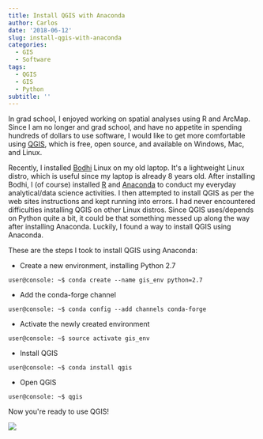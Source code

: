 ```yaml
---
title: Install QGIS with Anaconda
author: Carlos
date: '2018-06-12'
slug: install-qgis-with-anaconda
categories:
  - GIS
  - Software
tags:
  - QGIS
  - GIS
  - Python
subtitle: ''
---
```


In grad school, I enjoyed working on spatial analyses using R and ArcMap. Since I am no longer and grad school, and have no appetite in spending hundreds of dollars to use software, I would like to get more comfortable using [QGIS](www.qgis.org), which is free, open source, and available on Windows, Mac, and Linux.

Recently, I installed [Bodhi](https://www.bodhilinux.com/) Linux on my old laptop. It's a lightweight Linux distro, which is useful since my laptop is already 8 years old. After installing Bodhi, I (of course) installed [R](https://cran.r-project.org/) and [Anaconda](https://conda.io/docs/user-guide/install/download.html) to conduct my everyday analytical/data science activities. I then attempted to install QGIS as per the web sites instructions and kept running into errors. I had never encountered difficulties installing QGIS on other Linux distros. Since QGIS uses/depends on Python quite a bit, it could be that something messed up along the way after installing Anaconda. Luckily, I found a way to install QGIS using Anaconda.

These are the steps I took to install QGIS using Anaconda:

- Create a new environment, installing Python 2.7 

```console
user@console: ~$ conda create --name gis_env python=2.7

```

- Add the conda-forge channel 

```console
user@console: ~$ conda config --add channels conda-forge

```

- Activate the newly created environment

```console
user@console: ~$ source activate gis_env

```

- Install QGIS

```console
user@console: ~$ conda install qgis

```

- Open QGIS

```console
user@console: ~$ qgis

```

Now you're ready to use QGIS!

![](/post/2018-06-12-install-qgis-with-anaconda_files/qgis_screenshot.png)